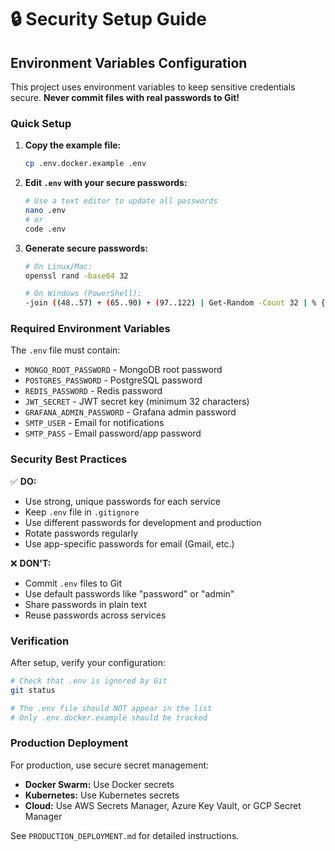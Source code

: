 # 🔒 Security Setup Guide

## Environment Variables Configuration

This project uses environment variables to keep sensitive credentials secure. **Never commit files with real passwords to Git!**

### Quick Setup

1. **Copy the example file:**
   ```bash
   cp .env.docker.example .env
   ```

2. **Edit `.env` with your secure passwords:**
   ```bash
   # Use a text editor to update all passwords
   nano .env
   # or
   code .env
   ```

3. **Generate secure passwords:**
   ```bash
   # On Linux/Mac:
   openssl rand -base64 32
   
   # On Windows (PowerShell):
   -join ((48..57) + (65..90) + (97..122) | Get-Random -Count 32 | % {[char]$_})
   ```

### Required Environment Variables

The `.env` file must contain:

- `MONGO_ROOT_PASSWORD` - MongoDB root password
- `POSTGRES_PASSWORD` - PostgreSQL password
- `REDIS_PASSWORD` - Redis password
- `JWT_SECRET` - JWT secret key (minimum 32 characters)
- `GRAFANA_ADMIN_PASSWORD` - Grafana admin password
- `SMTP_USER` - Email for notifications
- `SMTP_PASS` - Email password/app password

### Security Best Practices

✅ **DO:**
- Use strong, unique passwords for each service
- Keep `.env` file in `.gitignore`
- Use different passwords for development and production
- Rotate passwords regularly
- Use app-specific passwords for email (Gmail, etc.)

❌ **DON'T:**
- Commit `.env` files to Git
- Use default passwords like "password" or "admin"
- Share passwords in plain text
- Reuse passwords across services

### Verification

After setup, verify your configuration:

```bash
# Check that .env is ignored by Git
git status

# The .env file should NOT appear in the list
# Only .env.docker.example should be tracked
```

### Production Deployment

For production, use secure secret management:

- **Docker Swarm:** Use Docker secrets
- **Kubernetes:** Use Kubernetes secrets
- **Cloud:** Use AWS Secrets Manager, Azure Key Vault, or GCP Secret Manager

See `PRODUCTION_DEPLOYMENT.md` for detailed instructions.
